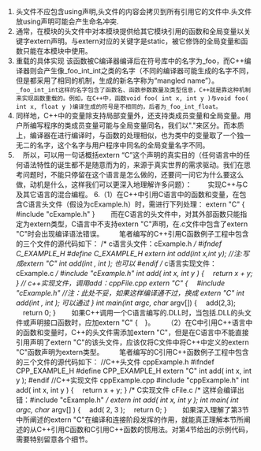 1. 头文件不应包含using声明,头文件的内容会拷贝到所有引用它的文件中.头文件放using声明可能会产生命名冲突.
2. 通常，在模块的头文件中对本模块提供给其它模块引用的函数和全局变量以关键字extern声明。与extern对应的关键字是static，被它修饰的全局变量和函数只能在本模块中使用。
3. 重载的具体实现
该函数被C编译器编译后在符号库中的名字为_foo，而C++编译器则会产生像_foo_int_int之类的名字（不同的编译器可能生成的名字不同，但是都采用了相同的机制，生成的新名字称为“mangled name”）。`_foo_int_int这样的名字包含了函数名、函数参数数量及类型信息，C++就是靠这种机制来实现函数重载的。例如，在C++中，函数void foo( int x, int y )与void foo( int x, float y )编译生成的符号是不相同的，后者为_foo_int_float。`
4. 同样地，C++中的变量除支持局部变量外，还支持类成员变量和全局变量。用户所编写程序的类成员变量可能与全局变量同名，我们以"."来区分。而本质上，编译器在进行编译时，与函数的处理相似，也为类中的变量取了一个独一无二的名字，这个名字与用户程序中同名的全局变量名字不同。
5. 　所以，可以用一句话概括extern “C”这个声明的真实目的（任何语言中的任何语法特性的诞生都不是随意而为的，来源于真实世界的需求驱动。我们在思考问题时，不能只停留在这个语言是怎么做的，还要问一问它为什么要这么做，动机是什么，这样我们可以更深入地理解许多问题）：
　　实现C++与C及其它语言的混合编程。
6.（1）在C++中引用C语言中的函数和变量，在包含C语言头文件（假设为cExample.h）时，需进行下列处理：
extern "C"
{
#include "cExample.h"
}
　　而在C语言的头文件中，对其外部函数只能指定为extern类型，C语言中不支持extern "C"声明，在.c文件中包含了extern "C"时会出现编译语法错误。
　　笔者编写的C++引用C函数例子工程中包含的三个文件的源代码如下：
/* c语言头文件：cExample.h */
#ifndef C_EXAMPLE_H
#define C_EXAMPLE_H
extern int add(int x,int y);     //注:写成extern "C" int add(int , int ); 也可以
#endif
/* c语言实现文件：cExample.c */
#include "cExample.h"
int add( int x, int y )
{
　return x + y;
}
// c++实现文件，调用add：cppFile.cpp
extern "C"
{
　#include "cExample.h"        //注：此处不妥，如果这样编译通不过，换成 extern "C" int add(int , int ); 可以通过
}
int main(int argc, char* argv[])
{
　add(2,3);
　return 0;
}
　　如果C++调用一个C语言编写的.DLL时，当包括.DLL的头文件或声明接口函数时，应加extern "C" {　}。
　　（2）在C中引用C++语言中的函数和变量时，C++的头文件需添加extern "C"，但是在C语言中不能直接引用声明了extern "C"的该头文件，应该仅将C文件中将C++中定义的extern "C"函数声明为extern类型。
　　笔者编写的C引用C++函数例子工程中包含的三个文件的源代码如下：
//C++头文件 cppExample.h
#ifndef CPP_EXAMPLE_H
#define CPP_EXAMPLE_H
extern "C" int add( int x, int y );
#endif
//C++实现文件 cppExample.cpp
#include "cppExample.h"
int add( int x, int y )
{
　return x + y;
}
/* C实现文件 cFile.c
/* 这样会编译出错：#include "cExample.h" */
extern int add( int x, int y );
int main( int argc, char* argv[] )
{
　add( 2, 3 );
　return 0;
}
　　如果深入理解了第3节中所阐述的extern "C"在编译和连接阶段发挥的作用，就能真正理解本节所阐述的从C++引用C函数和C引用C++函数的惯用法。对第4节给出的示例代码，需要特别留意各个细节。